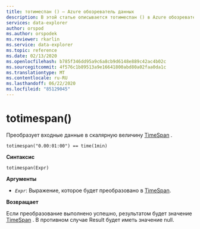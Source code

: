 ```yaml
---
title: тотимеспан () — Azure обозреватель данных
description: В этой статье описывается тотимеспан () в Azure обозреватель данных.
services: data-explorer
author: orspod
ms.author: orspodek
ms.reviewer: rkarlin
ms.service: data-explorer
ms.topic: reference
ms.date: 02/13/2020
ms.openlocfilehash: b785f346dd95a9c6a8cb9d6148e889c42ac4b02c
ms.sourcegitcommit: 4f576c1b89513a9e16641800abd80a02faa0da1c
ms.translationtype: MT
ms.contentlocale: ru-RU
ms.lasthandoff: 06/22/2020
ms.locfileid: "85129045"
---
```

# <a name="totimespan"></a>totimespan()

Преобразует входные данные в скалярную величину [TimeSpan](./scalar-data-types/timespan.md) .

```kusto
totimespan("0.00:01:00") == time(1min)
```

**Синтаксис**

`totimespan(Expr)`

**Аргументы**

* *`Expr`*: Выражение, которое будет преобразовано в [TimeSpan](./scalar-data-types/timespan.md).

**Возвращает**

Если преобразование выполнено успешно, результатом будет значение [TimeSpan](./scalar-data-types/timespan.md) .
В противном случае Result будет иметь значение null.

